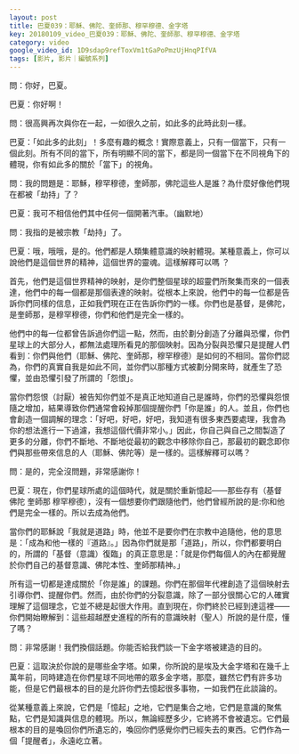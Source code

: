 ```yaml
---
layout: post
title: 巴夏039：耶穌、佛陀、奎師那、穆罕穆德、金字塔
key: 20180109_video_巴夏039：耶穌、佛陀、奎師那、穆罕穆德、金字塔
category: video
google_video_id: 1D9sdap9refToxVm1tGaPoPmzUjHnqPIfVA
tags: [影片, 影片｜編號系列]
---
```



問：你好，巴夏。

巴夏：你好啊！

問：很高興再次與你在一起，一如很久之前，如此多的此時此刻一樣。

巴夏：「如此多的此刻」！多麼有趣的概念！實際意義上，只有一個當下，只有一個此刻。所有不同的當下，所有明顯不同的當下，都是同一個當下在不同視角下的體現，你有如此多的關於「當下」的視角。

問：我的問題是：耶穌，穆罕穆德，奎師那，佛陀這些人是誰？為什麼好像他們現在都被「劫持」了？

巴夏：我可不相信他們其中任何一個開著汽車。（幽默地）

問：我指的是被宗教「劫持」了。

巴夏：哦，哦哦，是的。他們都是人類集體意識的映射體現。某種意義上，你可以說他們是這個世界的精神，這個世界的靈魂。這樣解釋可以嗎 ？

首先，他們是這個世界精神的映射，是你們整個星球的超靈們所聚集而來的一個表達，他們中的每一個都是那個表達的映射。從根本上來說，他們中的每一位都是告訴你們同樣的信息，正如我們現在正在告訴你們的一樣。你們也是基督，是佛陀，是奎師那，是穆罕穆德，你們和他們是完全一樣的。

他們中的每一位都曾告訴過你們這一點，然而，由於劃分創造了分離與恐懼，你們星球上的大部分人，都無法處理所看見的那個映射。因為分裂與恐懼只是提醒人們看到：你們與他們（耶穌、佛陀、奎師那，穆罕穆德）是如何的不相同。當你們認為，你們的真實自我是如此不同，並你們以那種方式被劃分開來時，就產生了恐懼，並由恐懼引發了所謂的「怨恨」。

當你們怨恨（討厭）被告知你們並不是真正地知道自己是誰時，你們的恐懼與怨恨隨之增加，結果導致你們通常會殺掉那個提醒你們「你是誰」的人。並且，你們也會創造一個調解的理念：「好吧，好吧，好吧，我知道有很多東西要處理，我會為你的想法進行一下過濾，我想這個代價非常小。」因此，你自己與自己之間製造了更多的分離，你們不斷地、不斷地從最初的觀念中移除你自己，那最初的觀念即你們與那些帶來信息的人（耶穌、佛陀等）是一樣的。這樣解釋可以嗎？

問：是的，完全沒問題，非常感謝你！

巴夏：現在，你們星球所處的這個時代，就是關於重新憶起——那些存有（基督 佛陀 奎師那 穆罕穆德），沒有一個想要你們跟隨他們，他們曾經所說的是:你和他們是完全一樣的。所以去成為他們。

當你們的耶穌說「我就是道路」時，他並不是要你們在宗教中追隨他，他的意思是：「成為和他一樣的『道路』。」因為你們就是那「道路」，所以，你們都要明白的，所謂的「基督（意識）復臨」的真正意思是：「就是你們每個人的內在都覺醒於你們自己的基督意識、佛陀本性、奎師那精神。」

所有這一切都是達成關於「你是誰」的課題。你們在那個年代裡創造了這個映射去引導你們、提醒你們。然而，由於你們的分裂意識，除了一部分很關心它的人確實理解了這個理念，它並不總是起很大作用。直到現在，你們終於已經到達這裡——你們開始瞭解到：這些超越歷史進程的所有的意識映射（聖人）所說的是什麼，懂了嗎？

問：非常感謝！我們換個話題。你能否給我們談一下金字塔被建造的目的。

巴夏：這取決於你說的是哪些金字塔。如果，你所說的是埃及大金字塔和在幾千上萬年前，同時建造在你們星球不同地帶的眾多金字塔，那麼，雖然它們有許多功能，但是它們最根本的目的是允許你們去憶起很多事物，一如我們在此談論的。

從某種意義上來說，它們是「憶起」之地，它們是集合之地，它們是意識的聚焦點，它們是知識與信息的體現。所以，無論經歷多少，它終將不會被遺忘。它們最根本的目的是喚回你們所遺忘的，喚回你們感覺你們已經失去的東西。它們作為一個「提醒者」，永遠屹立著。
